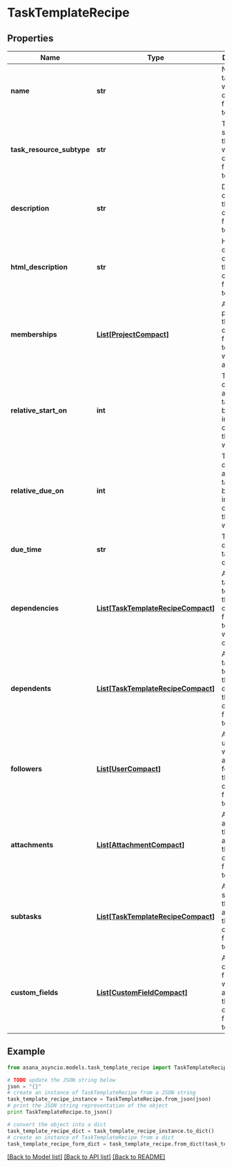 # TaskTemplateRecipe


## Properties

Name | Type | Description | Notes
------------ | ------------- | ------------- | -------------
**name** | **str** | Name of the task that will be created from this template. | [optional] 
**task_resource_subtype** | **str** | The subtype of the task that will be created from this template. | [optional] 
**description** | **str** | Description of the task that will be created from this template. | [optional] 
**html_description** | **str** | HTML description of the task that will be created from this template. | [optional] 
**memberships** | [**List[ProjectCompact]**](ProjectCompact.md) | Array of projects that the task created from this template will be added to | [optional] 
**relative_start_on** | **int** | The number of days after the task has been instantiated on which that the task will start | [optional] 
**relative_due_on** | **int** | The number of days after the task has been instantiated on which that the task will be due | [optional] 
**due_time** | **str** | The time of day that the task will be due | [optional] 
**dependencies** | [**List[TaskTemplateRecipeCompact]**](TaskTemplateRecipeCompact.md) | Array of task templates that the task created from this template will depend on | [optional] 
**dependents** | [**List[TaskTemplateRecipeCompact]**](TaskTemplateRecipeCompact.md) | Array of task templates that will depend on the task created from this template | [optional] 
**followers** | [**List[UserCompact]**](UserCompact.md) | Array of users that will be added as followers to the task created from this template | [optional] 
**attachments** | [**List[AttachmentCompact]**](AttachmentCompact.md) | Array of attachments that will be added to the task created from this template | [optional] 
**subtasks** | [**List[TaskTemplateRecipeCompact]**](TaskTemplateRecipeCompact.md) | Array of subtasks that will be added to the task created from this template | [optional] 
**custom_fields** | [**List[CustomFieldCompact]**](CustomFieldCompact.md) | Array of custom fields that will be added to the task created from this template | [optional] 

## Example

```python
from asana_asyncio.models.task_template_recipe import TaskTemplateRecipe

# TODO update the JSON string below
json = "{}"
# create an instance of TaskTemplateRecipe from a JSON string
task_template_recipe_instance = TaskTemplateRecipe.from_json(json)
# print the JSON string representation of the object
print TaskTemplateRecipe.to_json()

# convert the object into a dict
task_template_recipe_dict = task_template_recipe_instance.to_dict()
# create an instance of TaskTemplateRecipe from a dict
task_template_recipe_form_dict = task_template_recipe.from_dict(task_template_recipe_dict)
```
[[Back to Model list]](../README.md#documentation-for-models) [[Back to API list]](../README.md#documentation-for-api-endpoints) [[Back to README]](../README.md)


